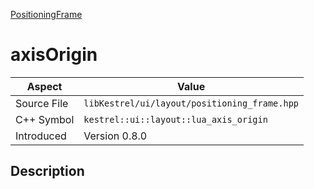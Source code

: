 [PositioningFrame](index.md)
# axisOrigin
| Aspect | Value |
| --- | --- |
| Source File | `libKestrel/ui/layout/positioning_frame.hpp` |
| C++ Symbol | `kestrel::ui::layout::lua_axis_origin` |
| Introduced | Version 0.8.0 |
## Description
